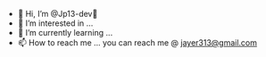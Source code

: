 - 👋 Hi, I’m @Jp13-dev🗿
- 👀 I’m interested in ...
- 🌱 I’m currently learning ... 
- 📫 How to reach me ... you can reach me @ jayer313@gmail.com

<!---
Jp13-dev/Jp13-dev is a ✨ special ✨ repository because its `README.md` (this file) appears on your GitHub profile.
You can click the Preview link to take a look at your changes.
--->
